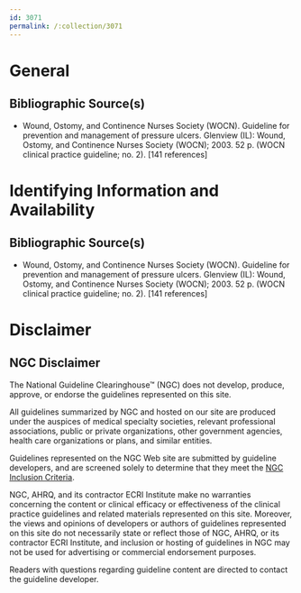 ```yaml
---
id: 3071
permalink: /:collection/3071
---
```


# General

## Bibliographic Source(s)

- Wound, Ostomy, and Continence Nurses Society (WOCN). Guideline for prevention and management of pressure ulcers. Glenview (IL): Wound, Ostomy, and Continence Nurses Society (WOCN); 2003. 52 p. (WOCN clinical practice guideline; no. 2). [141 references]

# Identifying Information and Availability

## Bibliographic Source(s)

- Wound, Ostomy, and Continence Nurses Society (WOCN). Guideline for prevention and management of pressure ulcers. Glenview (IL): Wound, Ostomy, and Continence Nurses Society (WOCN); 2003. 52 p. (WOCN clinical practice guideline; no. 2). [141 references]

# Disclaimer

## NGC Disclaimer

The National Guideline Clearinghouse™ (NGC) does not develop, produce, approve, or endorse the guidelines represented on this site.

All guidelines summarized by NGC and hosted on our site are produced under the auspices of medical specialty societies, relevant professional associations, public or private organizations, other government agencies, health care organizations or plans, and similar entities.

Guidelines represented on the NGC Web site are submitted by guideline developers, and are screened solely to determine that they meet the [NGC Inclusion Criteria](/help-and-about/summaries/inclusion-criteria).

NGC, AHRQ, and its contractor ECRI Institute make no warranties concerning the content or clinical efficacy or effectiveness of the clinical practice guidelines and related materials represented on this site. Moreover, the views and opinions of developers or authors of guidelines represented on this site do not necessarily state or reflect those of NGC, AHRQ, or its contractor ECRI Institute, and inclusion or hosting of guidelines in NGC may not be used for advertising or commercial endorsement purposes.

Readers with questions regarding guideline content are directed to contact the guideline developer.

